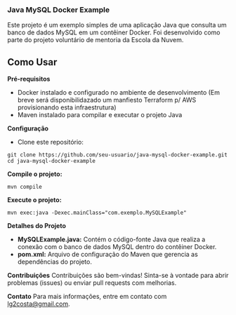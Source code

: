 ### Java MySQL Docker Example
Este projeto é um exemplo simples de uma aplicação Java que consulta um banco de dados MySQL em um contêiner Docker. Foi desenvolvido como parte do projeto voluntário de mentoria da Escola da Nuvem.

## Como Usar  
**Pré-requisitos**  
- Docker instalado e configurado no ambiente de desenvolvimento (Em breve será disponibilidazado um manfiesto Terraform p/ AWS provisionando esta infraestrutura)  
- Maven instalado para compilar e executar o projeto Java


**Configuração**  
- Clone este repositório:  


```
git clone https://github.com/seu-usuario/java-mysql-docker-example.git  
cd java-mysql-docker-example
```  

**Compile o projeto:**  

```
mvn compile
```
**Execute o projeto:**

```
mvn exec:java -Dexec.mainClass="com.exemplo.MySQLExample"  
```

**Detalhes do Projeto**  

- **MySQLExample.java:** Contém o código-fonte Java que realiza a conexão com o banco de dados MySQL dentro do contêiner Docker.  
- **pom.xml:** Arquivo de configuração do Maven que gerencia as dependências do projeto.  




**Contribuições**
Contribuições são bem-vindas! Sinta-se à vontade para abrir problemas (issues) ou enviar pull requests com melhorias.

**Contato**
Para mais informações, entre em contato com lg2costa@gmail.com.

